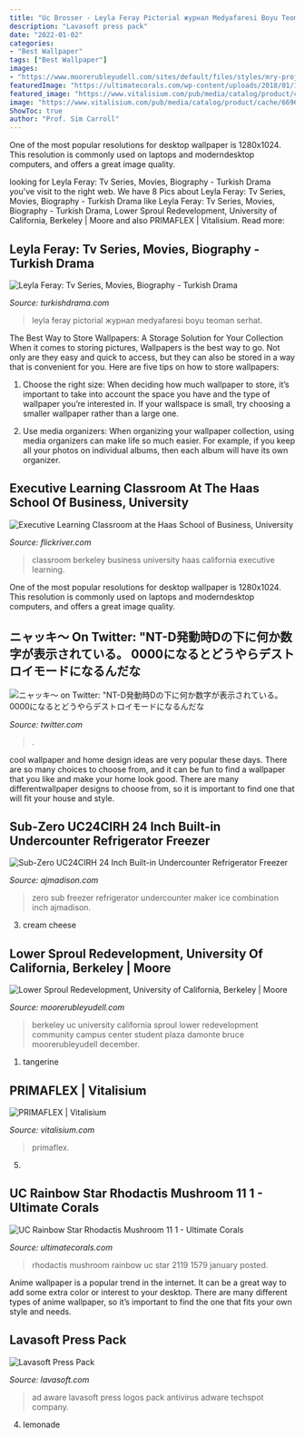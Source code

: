 ```yaml
---
title: "Uc Brosser - Leyla Feray Pictorial журнал Medyafaresi Boyu Teoman Serhat"
description: "Lavasoft press pack"
date: "2022-01-02"
categories:
- "Best Wallpaper"
tags: ["Best Wallpaper"]
images:
- "https://www.moorerubleyudell.com/sites/default/files/styles/mry-project-image-main/public/385-main12.jpg?itok=RZWz0AgA"
featuredImage: "https://ultimatecorals.com/wp-content/uploads/2018/01/11.jpg"
featured_image: "https://www.vitalisium.com/pub/media/catalog/product/cache/66963d7cbba291c2204b2590007d437b/p/r/primaflex.jpg"
image: "https://www.vitalisium.com/pub/media/catalog/product/cache/66963d7cbba291c2204b2590007d437b/p/r/primaflex.jpg"
ShowToc: true
author: "Prof. Sim Carroll"
---
```



One of the most popular resolutions for desktop wallpaper is 1280x1024. This resolution is commonly used on laptops and moderndesktop computers, and offers a great image quality.

	

		
looking for Leyla Feray: Tv Series, Movies, Biography - Turkish Drama you've visit to the right web. We have 8 Pics about Leyla Feray: Tv Series, Movies, Biography - Turkish Drama like Leyla Feray: Tv Series, Movies, Biography - Turkish Drama, Lower Sproul Redevelopment, University of California, Berkeley | Moore and also PRIMAFLEX | Vitalisium. Read more:
		
    
## Leyla Feray: Tv Series, Movies, Biography - Turkish Drama

<img loading=lazy src="https://www.turkishdrama.com/wp-content/uploads/2021/01/leyla-feray-actress-3.jpg" onerror="this.onerror=null;this.src='https://tse4.mm.bing.net/th?id=OIP.4UA05LZrI0CdDk_f8nxHeQHaLH&amp;pid=15.1';" alt="Leyla Feray: Tv Series, Movies, Biography - Turkish Drama">

_Source: turkishdrama.com_

>leyla feray pictorial журнал medyafaresi boyu teoman serhat. 

	

The Best Way to Store Wallpapers: A Storage Solution for Your Collection
When it comes to storing pictures, Wallpapers is the best way to go. Not only are they easy and quick to access, but they can also be stored in a way that is convenient for you. Here are five tips on how to store wallpapers:
1) Choose the right size: When deciding how much wallpaper to store, it’s important to take into account the space you have and the type of wallpaper you’re interested in. If your wallspace is small, try choosing a smaller wallpaper rather than a large one.

2) Use media organizers: When organizing your wallpaper collection, using media organizers can make life so much easier. For example, if you keep all your photos on individual albums, then each album will have its own organizer.

    
## Executive Learning Classroom At The Haas School Of Business, University

<img loading=lazy src="https://farm5.staticflickr.com/4031/4328881836_aa2de054dd_b.jpg" onerror="this.onerror=null;this.src='https://tse4.mm.bing.net/th?id=OIP.LKG-mUk8M8qc8q4QzYHF8gHaFr&amp;pid=15.1';" alt="Executive Learning Classroom at the Haas School of Business, University">

_Source: flickriver.com_

>classroom berkeley business university haas california executive learning. 

	

One of the most popular resolutions for desktop wallpaper is 1280x1024. This resolution is commonly used on laptops and moderndesktop computers, and offers a great image quality.

    
## ニャッキ～ On Twitter: &quot;NT-D発動時Dの下に何か数字が表示されている。 0000になるとどうやらデストロイモードになるんだな

<img loading=lazy src="https://pbs.twimg.com/media/CgMoB88UUAADYz2.jpg:large" onerror="this.onerror=null;this.src='https://tse1.mm.bing.net/th?id=OIP.nJeupzL9x85F__nz51qYwgHaEK&amp;pid=15.1';" alt="ニャッキ～ on Twitter: &quot;NT-D発動時Dの下に何か数字が表示されている。 0000になるとどうやらデストロイモードになるんだな">

_Source: twitter.com_

>. 

	

cool wallpaper and home design ideas are very popular these days. There are so many choices to choose from, and it can be fun to find a wallpaper that you like and make your home look good. There are many differentwallpaper designs to choose from, so it is important to find one that will fit your house and style.

    
## Sub-Zero UC24CIRH 24 Inch Built-in Undercounter Refrigerator Freezer

<img loading=lazy src="https://assets.ajmadison.com/image/upload/c_limit,f_auto,fl_lossy.progressive,h_1000,q_auto,w_1000/v1/ajmadison/images/large_no_watermark/UndercounterDoorOpen2.jpg" onerror="this.onerror=null;this.src='https://tse3.mm.bing.net/th?id=OIP.PeyeBRPqj3Apo4d8hpelcgHaFL&amp;pid=15.1';" alt="Sub-Zero UC24CIRH 24 Inch Built-in Undercounter Refrigerator Freezer">

_Source: ajmadison.com_

>zero sub freezer refrigerator undercounter maker ice combination inch ajmadison. 

	

3. cream cheese 

    
## Lower Sproul Redevelopment, University Of California, Berkeley | Moore

<img loading=lazy src="https://www.moorerubleyudell.com/sites/default/files/styles/mry-project-image-main/public/385-main12.jpg?itok=RZWz0AgA" onerror="this.onerror=null;this.src='https://tse3.mm.bing.net/th?id=OIP.LGhE2J6mKMgm-TGPSmt6gQHaDt&amp;pid=15.1';" alt="Lower Sproul Redevelopment, University of California, Berkeley | Moore">

_Source: moorerubleyudell.com_

>berkeley uc university california sproul lower redevelopment community campus center student plaza damonte bruce moorerubleyudell december. 

	

1. tangerine 

    
## PRIMAFLEX | Vitalisium

<img loading=lazy src="https://www.vitalisium.com/pub/media/catalog/product/cache/66963d7cbba291c2204b2590007d437b/p/r/primaflex.jpg" onerror="this.onerror=null;this.src='https://tse4.mm.bing.net/th?id=OIP.062MmgqtvYoXndxhUpd-bQHaJ4&amp;pid=15.1';" alt="PRIMAFLEX | Vitalisium">

_Source: vitalisium.com_

>primaflex. 

	

5.

    
## UC Rainbow Star Rhodactis Mushroom 11 1 - Ultimate Corals

<img loading=lazy src="https://ultimatecorals.com/wp-content/uploads/2018/01/11.jpg" onerror="this.onerror=null;this.src='https://tse2.mm.bing.net/th?id=OIP.4d6PE7pX-pHVETCslYptrQHaFh&amp;pid=15.1';" alt="UC Rainbow Star Rhodactis Mushroom 11 1 - Ultimate Corals">

_Source: ultimatecorals.com_

>rhodactis mushroom rainbow uc star 2119 1579 january posted. 

	

Anime wallpaper is a popular trend in the internet. It can be a great way to add some extra color or interest to your desktop. There are many different types of anime wallpaper, so it’s important to find the one that fits your own style and needs.

    
## Lavasoft Press Pack

<img loading=lazy src="http://www.lavasoft.com/company/press/adaware10/images/aaw_free-black-lg.png" onerror="this.onerror=null;this.src='https://tse1.mm.bing.net/th?id=OIP.nVxM6M0P2xHZFXCOiLTIIQHaHa&amp;pid=15.1';" alt="Lavasoft Press Pack">

_Source: lavasoft.com_

>ad aware lavasoft press logos pack antivirus adware techspot company. 

	

4. lemonade 


